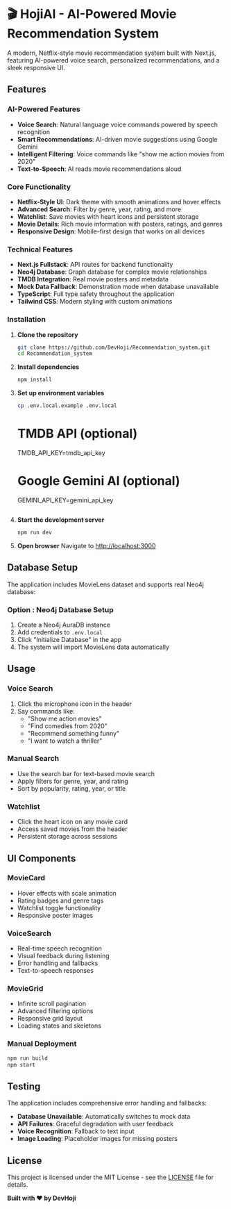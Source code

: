 # 🎬 HojiAI - AI-Powered Movie Recommendation System

A modern, Netflix-style movie recommendation system built with Next.js, featuring AI-powered voice search, personalized recommendations, and a sleek responsive UI.


##  Features

###  AI-Powered Features
- **Voice Search**: Natural language voice commands powered by speech recognition
- **Smart Recommendations**: AI-driven movie suggestions using Google Gemini
- **Intelligent Filtering**: Voice commands like "show me action movies from 2020"
- **Text-to-Speech**: AI reads movie recommendations aloud

###  Core Functionality
- **Netflix-Style UI**: Dark theme with smooth animations and hover effects
- **Advanced Search**: Filter by genre, year, rating, and more
- **Watchlist**: Save movies with heart icons and persistent storage
- **Movie Details**: Rich movie information with posters, ratings, and genres
- **Responsive Design**: Mobile-first design that works on all devices

###  Technical Features
- **Next.js Fullstack**: API routes for backend functionality
- **Neo4j Database**: Graph database for complex movie relationships
- **TMDB Integration**: Real movie posters and metadata
- **Mock Data Fallback**: Demonstration mode when database unavailable
- **TypeScript**: Full type safety throughout the application
- **Tailwind CSS**: Modern styling with custom animations


### Installation

1. **Clone the repository**
   ```bash
   git clone https://github.com/DevHoji/Recommendation_system.git
   cd Recommendation_system
   ```

2. **Install dependencies**
   ```bash
   npm install
   ```

3. **Set up environment variables**
   ```bash
   cp .env.local.example .env.local
   ```

   # TMDB API (optional)
   TMDB_API_KEY=tmdb_api_key

   # Google Gemini AI (optional)
   GEMINI_API_KEY=gemini_api_key
   ```

4. **Start the development server**
   ```bash
   npm run dev
   ```

5. **Open  browser**
   Navigate to [http://localhost:3000](http://localhost:3000)

## Database Setup

The application includes MovieLens dataset and supports  real Neo4j database:

### Option : Neo4j Database Setup
1. Create a Neo4j AuraDB instance
2. Add  credentials to `.env.local`
3. Click "Initialize Database" in the app
4. The system will import MovieLens data automatically

##  Usage

### Voice Search
1. Click the microphone icon in the header
2. Say commands like:
   - "Show me action movies"
   - "Find comedies from 2020"
   - "Recommend something funny"
   - "I want to watch a thriller"

### Manual Search
- Use the search bar for text-based movie search
- Apply filters for genre, year, and rating
- Sort by popularity, rating, year, or title

### Watchlist
- Click the heart icon on any movie card
- Access  saved movies from the header
- Persistent storage across sessions


##  UI Components

### MovieCard
- Hover effects with scale animation
- Rating badges and genre tags
- Watchlist toggle functionality
- Responsive poster images

### VoiceSearch
- Real-time speech recognition
- Visual feedback during listening
- Error handling and fallbacks
- Text-to-speech responses

### MovieGrid
- Infinite scroll pagination
- Advanced filtering options
- Responsive grid layout
- Loading states and skeletons


### Manual Deployment
```bash
npm run build
npm start
```

##  Testing

The application includes comprehensive error handling and fallbacks:

- **Database Unavailable**: Automatically switches to mock data
- **API Failures**: Graceful degradation with user feedback
- **Voice Recognition**: Fallback to text input
- **Image Loading**: Placeholder images for missing posters


##  License

This project is licensed under the MIT License - see the [LICENSE](LICENSE) file for details.


**Built with ❤️ by DevHoji**
